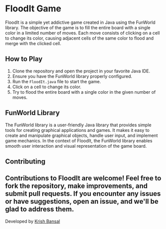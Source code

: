 # FloodIt Game

FloodIt is a simple yet addictive game created in Java using the FunWorld library. The objective of the game is to fill the entire board with a single color in a limited number of moves. Each move consists of clicking on a cell to change its color, causing adjacent cells of the same color to flood and merge with the clicked cell.

## How to Play

1. Clone the repository and open the project in your favorite Java IDE.
2. Ensure you have the FunWorld library properly configured.
3. Run the `FloodIt.java` file to start the game.
4. Click on a cell to change its color.
5. Try to flood the entire board with a single color in the given number of moves.

## FunWorld Library

The FunWorld library is a user-friendly Java library that provides simple tools for creating graphical applications and games. It makes it easy to create and manipulate graphical objects, handle user input, and implement game mechanics. In the context of FloodIt, the FunWorld library enables smooth user interaction and visual representation of the game board.

## Contributing

Contributions to FloodIt are welcome! Feel free to fork the repository, make improvements, and submit pull requests. If you encounter any issues or have suggestions, open an issue, and we'll be glad to address them.
---
Developed by [Krish Bansal](https://github.com/Krish-002)

